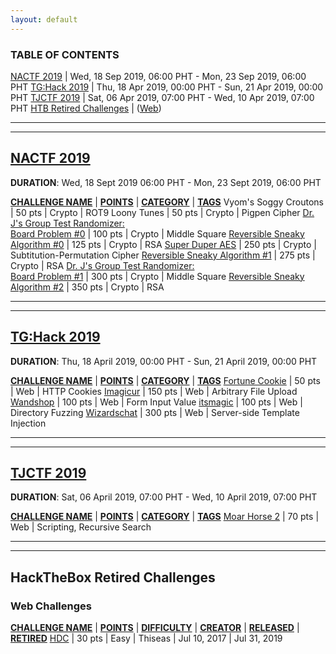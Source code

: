 ```yaml
---
layout: default
---
```


### TABLE OF CONTENTS

[NACTF 2019](#nactf-2019) | Wed, 18 Sep 2019, 06:00 PHT - Mon, 23 Sep 2019, 06:00 PHT
[TG:Hack 2019](#tghack-2019) | Thu, 18 Apr 2019, 00:00 PHT - Sun, 21 Apr 2019, 00:00 PHT
[TJCTF 2019](#tjctf-2019) | Sat, 06 Apr 2019, 07:00 PHT - Wed, 10 Apr 2019, 07:00 PHT
[HTB Retired Challenges](#hackthebox-retired-challenges) | ([Web](#web-challenges))

---
---

## [NACTF 2019](https://www.nactf.com/)

__DURATION__: Wed, 18 Sept 2019 06:00 PHT - Mon, 23 Sept 2019, 06:00 PHT

<strong style="text-decoration:underline">CHALLENGE NAME</strong> | <strong style="text-decoration:underline">POINTS</strong> | <strong style="text-decoration:underline">CATEGORY</strong> | <strong style="text-decoration:underline">TAGS</strong>
Vyom's Soggy Croutons | 50 pts | Crypto | ROT9
Loony Tunes | 50 pts | Crypto | Pigpen Cipher
[Dr. J's Group Test Randomizer:<br/>Board Problem #0](./chals/ctf/2019_NACTF/crypto/3_Group_Test_Randomizer_0.html) | 100 pts | Crypto | Middle Square
[Reversible Sneaky Algorithm #0](./chals/ctf/2019_NACTF/crypto/4_Reversible_Sneaky_Algorithm_0.html) | 125 pts | Crypto | RSA
[Super Duper AES](./chals/ctf/2019_NACTF/crypto/5_Super_Duper_AES.html) | 250 pts | Crypto | Subtitution-Permutation Cipher
[Reversible Sneaky Algorithm #1](./chals/ctf/2019_NACTF/crypto/6_Reversible_Sneaky_Algorithm_1.html) | 275 pts | Crypto | RSA
[Dr. J's Group Test Randomizer:<br/>Board Problem #1](./chals/ctf/2019_NACTF/crypto/7_Group_Test_Randomizer_1.html) | 300 pts | Crypto | Middle Square
[Reversible Sneaky Algorithm #2](./chals/ctf/2019_NACTF/crypto/8_Reversible_Sneaky_Algorithm_2.html) | 350 pts | Crypto | RSA

---
---

## [TG:Hack 2019](https://tghack.no/)

__DURATION__: Thu, 18 April 2019, 00:00 PHT - Sun, 21 April 2019, 00:00 PHT

<strong style="text-decoration:underline">CHALLENGE NAME</strong> | <strong style="text-decoration:underline">POINTS</strong> | <strong style="text-decoration:underline">CATEGORY</strong> | <strong style="text-decoration:underline">TAGS</strong>
[Fortune Cookie](./chals/ctf/2019_TG:Hack/web/1_Fortune_cookie.html) | 50 pts | Web | HTTP Cookies
[Imagicur](./chals/ctf/2019_TG:Hack/web/2_Imagicur.html) | 150 pts | Web | Arbitrary File Upload
[Wandshop](./chals/ctf/2019_TG:Hack/web/3_Wandshop.html) | 100 pts | Web | Form Input Value
[itsmagic](./chals/ctf/2019_TG:Hack/web/4_itsmagic.html) | 100 pts | Web | Directory Fuzzing
[Wizardschat](./chals/ctf/2019_TG:Hack/web/5_Wizardschat.html) | 300 pts | Web | Server-side Template Injection

---
---

## [TJCTF 2019](https://tjctf.org/)

__DURATION__: Sat, 06 April 2019, 07:00 PHT - Wed, 10 April 2019, 	07:00 PHT

<strong style="text-decoration:underline">CHALLENGE NAME</strong> | <strong style="text-decoration:underline">POINTS</strong> | <strong style="text-decoration:underline">CATEGORY</strong> | <strong style="text-decoration:underline">TAGS</strong>
[Moar Horse 2](./chals/ctf/2019_TJCTF/web/2_moar_horse_2.html) | 70 pts | Web | Scripting, Recursive Search

---
---

## HackTheBox Retired Challenges

### Web Challenges

<strong style="text-decoration:underline">CHALLENGE NAME</strong> | <strong style="text-decoration:underline">POINTS</strong> | <strong style="text-decoration:underline">DIFFICULTY</strong> | <strong style="text-decoration:underline">CREATOR</strong> | <strong style="text-decoration:underline">RELEASED</strong> | <strong style="text-decoration:underline">RETIRED</strong>
[HDC](./chals/htb/web/HDC.html) | 30 pts | Easy | Thiseas | Jul 10, 2017 | Jul 31, 2019
